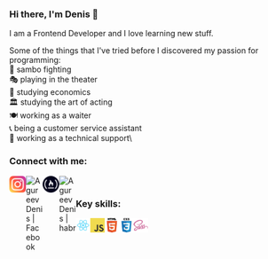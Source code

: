 ### Hi there, I'm Denis 👋



I am a Frontend Developer and I love learning new stuff. 

Some of the things that I've tried before I discovered my passion for programming:\
🥋  sambo fighting\
🎭  playing in the theater\
💼  studying economics\
🏛️  studying the art of acting\
🍽️  working as a waiter\
📞  being a customer service assistant\
👷  working as a technical support\

### Connect with me:

[<img align="left" alt="Agureev Denis | Instagram" width="30px" src="./instagram.svg" />][instagram]
[<img align="left" alt="Agureev Denis | Facebook" width="30px" src="https://cdn.worldvectorlogo.com/logos/facebook-3-2.svg" />][facebook]
[<img align="left" alt="Agureev Denis | freeCodeCamp" width="30px" src="./free-code-camp.svg" />][freeCodeCamp]
[<img align="left" alt="Agureev Denis | habr" width="30px" src="https://static10.tgstat.ru/channels/_0/bf/bf60221c12ac17ba9170f322895b79cb.jpg" />][habr]

<br />

### Key skills:

<img align="left" alt="React" width="26px" src="https://raw.githubusercontent.com/github/explore/80688e429a7d4ef2fca1e82350fe8e3517d3494d/topics/react/react.png" />
<img align="left" alt="JavaScript" width="26px" src="https://raw.githubusercontent.com/github/explore/80688e429a7d4ef2fca1e82350fe8e3517d3494d/topics/javascript/javascript.png" />
<img align="left" alt="HTML5" width="26px" src="https://raw.githubusercontent.com/github/explore/80688e429a7d4ef2fca1e82350fe8e3517d3494d/topics/html/html.png" />
<img align="left" alt="CSS3" width="26px" src="https://raw.githubusercontent.com/github/explore/80688e429a7d4ef2fca1e82350fe8e3517d3494d/topics/css/css.png" />
<img align="left" alt="Sass" width="26px" src="https://raw.githubusercontent.com/github/explore/80688e429a7d4ef2fca1e82350fe8e3517d3494d/topics/sass/sass.png" />

[instagram]: https://www.instagram.com/agureev___do/
[freeCodeCamp]: https://www.freecodecamp.org/dkihada
[facebook]: https://www.facebook.com/profile.php?id=100011831342146
[habr]: https://career.habr.com/dkihada
